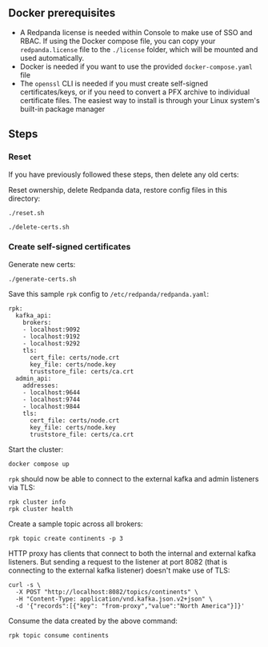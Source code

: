 ## Docker prerequisites

- A Redpanda license is needed within Console to make use of SSO and RBAC. If using the Docker compose file, you can copy your `redpanda.license` file to the `./license` folder, which will be mounted and used automatically.
- Docker is needed if you want to use the provided `docker-compose.yaml` file
- The `openssl` CLI is needed if you must create self-signed certificates/keys, or if you need to convert a PFX archive to individual certificate files. The easiest way to install is through your Linux system's built-in package manager

## Steps

### Reset

If you have previously followed these steps, then delete any old certs:

Reset ownership, delete Redpanda data, restore config files in this directory:

```
./reset.sh
```


```
./delete-certs.sh
```


### Create self-signed certificates

Generate new certs:

```
./generate-certs.sh
```

Save this sample `rpk` config to `/etc/redpanda/redpanda.yaml`:

```
rpk:
  kafka_api:
    brokers:
    - localhost:9092
    - localhost:9192
    - localhost:9292
    tls:
      cert_file: certs/node.crt
      key_file: certs/node.key
      truststore_file: certs/ca.crt
  admin_api:
    addresses:
    - localhost:9644
    - localhost:9744
    - localhost:9844
    tls:
      cert_file: certs/node.crt
      key_file: certs/node.key
      truststore_file: certs/ca.crt

```

Start the cluster:

```
docker compose up
```

`rpk` should now be able to connect to the external kafka and admin listeners via TLS:

```
rpk cluster info
rpk cluster health
```

Create a sample topic across all brokers:

```
rpk topic create continents -p 3
```

HTTP proxy has clients that connect to both the internal and external kafka listeners. But sending a request to the listener at port 8082 (that is connecting to the external kafka listener) doesn't make use of TLS:

```
curl -s \
  -X POST "http://localhost:8082/topics/continents" \
  -H "Content-Type: application/vnd.kafka.json.v2+json" \
  -d '{"records":[{"key": "from-proxy","value":"North America"}]}'
```

Consume the data created by the above command:

```
rpk topic consume continents
```
